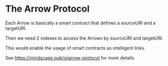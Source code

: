 # The Arrow Protocol

Each Arrow is basically a smart contract that defines a sourceURI and a targetURI.

Then we need 2 indexes to access the Arrows by sourceURI and targetURI.

This would enable the usage of smart contracts as intelligent links. 

See https://mindscape.pub/g/arrow-protocol for more details.
